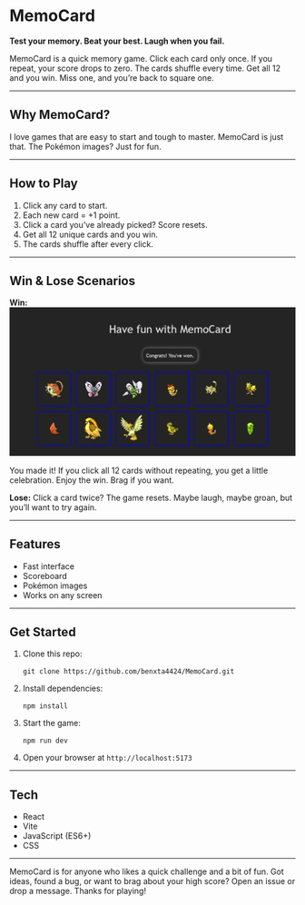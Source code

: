 


# MemoCard

**Test your memory. Beat your best. Laugh when you fail.**

MemoCard is a quick memory game. Click each card only once. If you repeat, your score drops to zero. The cards shuffle every time. Get all 12 and you win. Miss one, and you’re back to square one.

---

## Why MemoCard?

I love games that are easy to start and tough to master. MemoCard is just that. The Pokémon images? Just for fun.

---

## How to Play

1. Click any card to start.
2. Each new card = +1 point.
3. Click a card you’ve already picked? Score resets.
4. Get all 12 unique cards and you win.
5. The cards shuffle after every click.

---

## Win & Lose Scenarios

**Win:**
<img src="./scenario_clips/win_picture.png" alt="picture of winning scenario">

You made it! If you click all 12 cards without repeating, you get a little celebration. Enjoy the win. Brag if you want.

**Lose:**
Click a card twice? The game resets. Maybe laugh, maybe groan, but you’ll want to try again.

---

## Features

- Fast interface
- Scoreboard
- Pokémon images
- Works on any screen

---

## Get Started

1. Clone this repo:
   ```
   git clone https://github.com/benxta4424/MemoCard.git
   ```
2. Install dependencies:
   ```
   npm install
   ```
3. Start the game:
   ```
   npm run dev
   ```
4. Open your browser at `http://localhost:5173`

---

## Tech

- React
- Vite
- JavaScript (ES6+)
- CSS

---

MemoCard is for anyone who likes a quick challenge and a bit of fun. Got ideas, found a bug, or want to brag about your high score? Open an issue or drop a message. Thanks for playing!